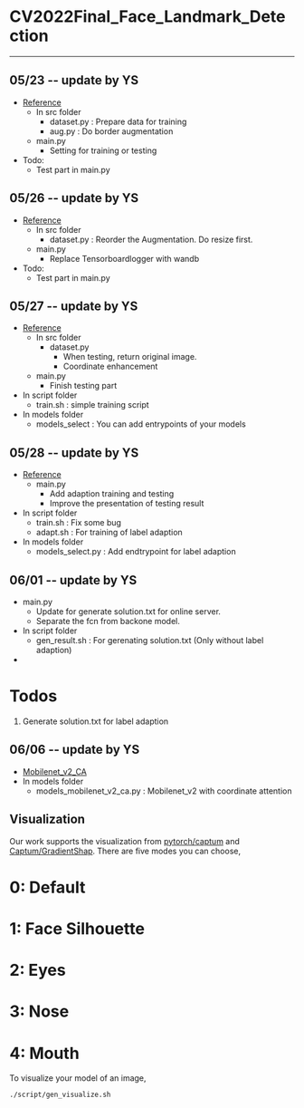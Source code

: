 # CV2022Final_Face_Landmark_Detection
---
## 05/23 -- update by YS
- [Reference](https://github.com/deepinsight/insightface/tree/master/alignment/synthetics/datasets)
    - In src folder
        - dataset.py : Prepare data for training
        - aug.py : Do border augmentation
    - main.py
        - Setting for training or testing
- Todo:
    - Test part in main.py  

## 05/26 -- update by YS
- [Reference](https://github.com/deepinsight/insightface/tree/master/alignment/synthetics/datasets)
    - In src folder
        - dataset.py : Reorder the Augmentation. Do resize first.
    - main.py
        - Replace Tensorboardlogger with wandb
- Todo:
    - Test part in main.py  

## 05/27 -- update by YS
- [Reference](https://github.com/deepinsight/insightface/tree/master/alignment/synthetics/datasets)
    - In src folder
        - dataset.py
            - When testing, return original image.
            - Coordinate enhancement
    - main.py
        - Finish testing part
- In script folder
    - train.sh : simple training script
- In models folder
    - models_select : You can add entrypoints of your models 

## 05/28 -- update by YS
- [Reference](https://github.com/deepinsight/insightface/tree/master/alignment/synthetics/datasets)
    - main.py
        - Add adaption training and testing
        - Improve the presentation of testing result
- In script folder
    - train.sh : Fix some bug
    - adapt.sh : For training of label adaption
- In models folder
    - models_select.py : Add endtrypoint for label adaption

## 06/01 -- update by YS
- main.py
    - Update for generate solution.txt for online server.
    - Separate the fcn from backone model.
- In script folder
    - gen_result.sh : For gerenating solution.txt (Only without label adaption)
- 
# Todos
1. Generate solution.txt for label adaption


## 06/06 -- update by YS
- [Mobilenet_v2_CA](https://github.com/Andrew-Qibin/CoordAttention)
- In models folder
    - models_mobilenet_v2_ca.py : Mobilenet_v2 with coordinate attention

## Visualization
Our work supports the visualization from [pytorch/captum](https://github.com/pytorch/captum) and [Captum/GradientShap](https://captum.ai/api/gradient_shap.html).
There are five modes you can choose,
# 0: Default
# 1: Face Silhouette
# 2: Eyes
# 3: Nose
# 4: Mouth
To visualize your model of an image,
```
./script/gen_visualize.sh
```
